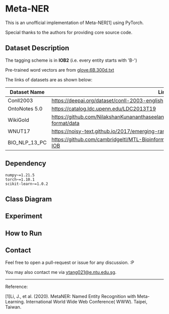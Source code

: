 # Meta-NER
This is an unofficial implementation of Meta-NER[1] using PyTorch.  

Special thanks to the authors for providing core source code.
## Dataset Description 
The tagging scheme is in **IOB2** (i.e. every entity starts with 'B-')

Pre-trained word vectors are from [glove.6B.300d.txt](https://nlp.stanford.edu/projects/glove/)

The links of datasets are as shown below:

|Dataset Name|Link|
|---|---|
|Conll2003|https://deepai.org/dataset/conll-2003-english| 
|OntoNotes 5.0|https://catalog.ldc.upenn.edu/LDC2013T19| 
|WikiGold|https://github.com/NilakshanKunananthaseelan/MachineLearning/tree/main/wikigold/CONLL-format/data|
|WNUT17|https://noisy-text.github.io/2017/emerging-rare-entities.html|
|BIO_NLP_13_PC|https://github.com/cambridgeltl/MTL-Bioinformatics-2016/tree/master/data/BioNLP13PC-IOB|
## Dependency 
```
numpy~=1.21.5
torch~=1.10.1
scikit-learn~=1.0.2
```
## Class Diagram 
## Experiment 
## How to Run 
## Contact
Feel free to open a pull-request or issue for any discussion. :P

You may also contact me via [ytang021@e.ntu.edu.sg](ytang021@e.ntu.edu.sg).


---
Reference:

[1]Li, J., et al. (2020). MetaNER: Named Entity Recognition with Meta-Learning. International World Wide Web Conference(
WWW). Taipei, Taiwan.
